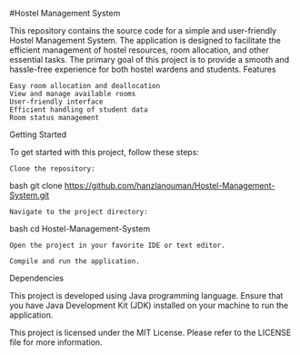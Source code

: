 #Hostel Management System

This repository contains the source code for a simple and user-friendly Hostel Management System. The application is designed to facilitate the efficient management of hostel resources, room allocation, and other essential tasks. The primary goal of this project is to provide a smooth and hassle-free experience for both hostel wardens and students.
Features

    Easy room allocation and deallocation
    View and manage available rooms
    User-friendly interface
    Efficient handling of student data
    Room status management

Getting Started

To get started with this project, follow these steps:

    Clone the repository:

bash
git clone https://github.com/hanzlanouman/Hostel-Management-System.git


    Navigate to the project directory:

bash
cd Hostel-Management-System


    Open the project in your favorite IDE or text editor.

    Compile and run the application.

Dependencies

This project is developed using Java programming language. Ensure that you have Java Development Kit (JDK) installed on your machine to run the application.


This project is licensed under the MIT License. Please refer to the LICENSE file for more information.
